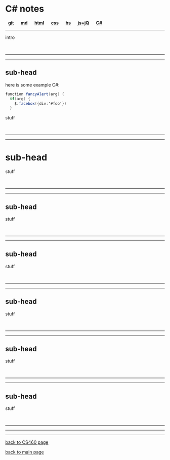 # C# notes  
<style> 
ul {
  list-style-type: none; margin: 0; padding: 0;
}
li {
  display: inline; text-decoration: none; font-weight: bold; padding-left: 9px; padding-right: 9px;
}
</style>

<ul>
  <a href="https:/Stormy9.github.io/CS460/references/git/"><li>git</li></a>
  <a href="https:/Stormy9.github.io/CS460/references/markdown/"><li>md</li></a>
  <a href="https:/Stormy9.github.io/CS460/references/html/"><li>html</li></a>
  <a href="https:/Stormy9.github.io/CS460/references/css/"><li>css</li></a>
  <a href="https:/Stormy9.github.io/CS460/references/bootstrap/"><li>bs</li></a>
  <a href="https:/Stormy9.github.io/CS460/references/js_jq/"><li>js+jQ</li></a>
  <a href="https:/Stormy9.github.io/CS460/references/c_sharp/"><li>C#</li></a>
</ul>

---
intro

<br>

---
---
## sub-head  
here is some example C#:
```csharp
function fancyAlert(arg) {
  if(arg) {
    $.facebox({div:'#foo'})
  }
```
stuff

<br>

---
---
# sub-head 
stuff

<br>

---
---
## sub-head  
stuff  

<br>

---
---
## sub-head  
stuff

<br>

---
---
## sub-head  
stuff

<br>

---
---
## sub-head
stuff

<br>

---
---
## sub-head
stuff

<br>

---
---
---
[back to CS460 page](https://Stormy9.github.io/CS460#c_sharp/ "CS460 main page")   

[back to main page](https://Stormy9.github.io/ "main page")   
